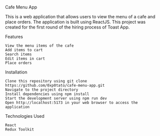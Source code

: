 Cafe Menu App

This is a web application that allows users to view the menu of a cafe and place orders. The application is built using ReactJS.
This project was created for the first round of the hiring process of Toast App.

Features

    View the menu items of the cafe
    Add items to cart
    Search items
    Edit items in cart
    Place orders

Installation

    Clone this repository using git clone https://github.com/0xp0tato/cafe-menu-app.git
    Navigate to the project directory
    Install dependencies using npm install
    Start the development server using npm run dev
    Open http://localhost:5173 in your web browser to access the application

Technologies Used

    React
    Redux Toolkit
